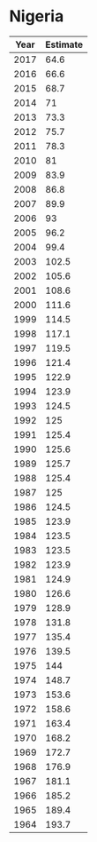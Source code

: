 # Nigeria

| Year | Estimate |
| ---- | -------- |
| 2017 | 64.6 |
| 2016 | 66.6 |
| 2015 | 68.7 |
| 2014 | 71 |
| 2013 | 73.3 |
| 2012 | 75.7 |
| 2011 | 78.3 |
| 2010 | 81 |
| 2009 | 83.9 |
| 2008 | 86.8 |
| 2007 | 89.9 |
| 2006 | 93 |
| 2005 | 96.2 |
| 2004 | 99.4 |
| 2003 | 102.5 |
| 2002 | 105.6 |
| 2001 | 108.6 |
| 2000 | 111.6 |
| 1999 | 114.5 |
| 1998 | 117.1 |
| 1997 | 119.5 |
| 1996 | 121.4 |
| 1995 | 122.9 |
| 1994 | 123.9 |
| 1993 | 124.5 |
| 1992 | 125 |
| 1991 | 125.4 |
| 1990 | 125.6 |
| 1989 | 125.7 |
| 1988 | 125.4 |
| 1987 | 125 |
| 1986 | 124.5 |
| 1985 | 123.9 |
| 1984 | 123.5 |
| 1983 | 123.5 |
| 1982 | 123.9 |
| 1981 | 124.9 |
| 1980 | 126.6 |
| 1979 | 128.9 |
| 1978 | 131.8 |
| 1977 | 135.4 |
| 1976 | 139.5 |
| 1975 | 144 |
| 1974 | 148.7 |
| 1973 | 153.6 |
| 1972 | 158.6 |
| 1971 | 163.4 |
| 1970 | 168.2 |
| 1969 | 172.7 |
| 1968 | 176.9 |
| 1967 | 181.1 |
| 1966 | 185.2 |
| 1965 | 189.4 |
| 1964 | 193.7 |